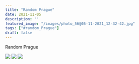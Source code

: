 ```yaml
---
title: "Random Prague"
date: 2021-11-05
description: ''
featured_image: "/images/photo_56@05-11-2021_12-32-42.jpg"
tags: ["#random_Prague"]
draft: false
---
```


Random Prague

![](/images/photo_56@05-11-2021_12-32-42.jpg)
![](/images/photo_57@05-11-2021_12-32-42.jpg)
![](/images/photo_58@05-11-2021_12-32-42.jpg)
